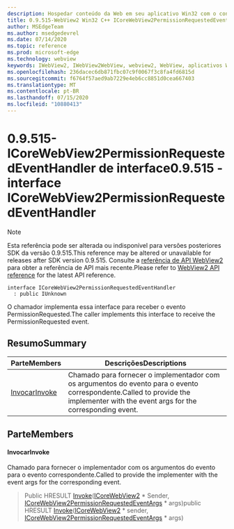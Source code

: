 ```yaml
---
description: Hospedar conteúdo da Web em seu aplicativo Win32 com o controle WebView2 do Microsoft Edge
title: 0.9.515-WebView2 Win32 C++ ICoreWebView2PermissionRequestedEventHandler
author: MSEdgeTeam
ms.author: msedgedevrel
ms.date: 07/14/2020
ms.topic: reference
ms.prod: microsoft-edge
ms.technology: webview
keywords: IWebView2, IWebView2WebView, webview2, WebView, aplicativos Win32, Win32, Edge, ICoreWebView2, ICoreWebView2Controller, controle do navegador, HTML Edge
ms.openlocfilehash: 236dacec6db871fbc07c9f0067f3c8fa4fd6815d
ms.sourcegitcommit: f6764f57aed9ab7229e4eb6cc8851d0cea667403
ms.translationtype: MT
ms.contentlocale: pt-BR
ms.lasthandoff: 07/15/2020
ms.locfileid: "10880413"
---
```

# <span data-ttu-id="2aa27-104">0.9.515-ICoreWebView2PermissionRequestedEventHandler de interface</span><span class="sxs-lookup"><span data-stu-id="2aa27-104">0.9.515 - interface ICoreWebView2PermissionRequestedEventHandler</span></span> 

> [!NOTE]
> <span data-ttu-id="2aa27-105">Esta referência pode ser alterada ou indisponível para versões posteriores SDK da versão 0.9.515.</span><span class="sxs-lookup"><span data-stu-id="2aa27-105">This reference may be altered or unavailable for releases after SDK version 0.9.515.</span></span> <span data-ttu-id="2aa27-106">Consulte a [referência de API WebView2](../../../webview2-api-reference.md) para obter a referência de API mais recente.</span><span class="sxs-lookup"><span data-stu-id="2aa27-106">Please refer to [WebView2 API reference](../../../webview2-api-reference.md) for the latest API reference.</span></span>

```
interface ICoreWebView2PermissionRequestedEventHandler
  : public IUnknown
```

<span data-ttu-id="2aa27-107">O chamador implementa essa interface para receber o evento PermissionRequested.</span><span class="sxs-lookup"><span data-stu-id="2aa27-107">The caller implements this interface to receive the PermissionRequested event.</span></span>

## <span data-ttu-id="2aa27-108">Resumo</span><span class="sxs-lookup"><span data-stu-id="2aa27-108">Summary</span></span>

 <span data-ttu-id="2aa27-109">Parte</span><span class="sxs-lookup"><span data-stu-id="2aa27-109">Members</span></span>                        | <span data-ttu-id="2aa27-110">Descrições</span><span class="sxs-lookup"><span data-stu-id="2aa27-110">Descriptions</span></span>
--------------------------------|---------------------------------------------
[<span data-ttu-id="2aa27-111">Invocar</span><span class="sxs-lookup"><span data-stu-id="2aa27-111">Invoke</span></span>](#invoke) | <span data-ttu-id="2aa27-112">Chamado para fornecer o implementador com os argumentos do evento para o evento correspondente.</span><span class="sxs-lookup"><span data-stu-id="2aa27-112">Called to provide the implementer with the event args for the corresponding event.</span></span>

## <span data-ttu-id="2aa27-113">Parte</span><span class="sxs-lookup"><span data-stu-id="2aa27-113">Members</span></span>

#### <span data-ttu-id="2aa27-114">Invocar</span><span class="sxs-lookup"><span data-stu-id="2aa27-114">Invoke</span></span> 

<span data-ttu-id="2aa27-115">Chamado para fornecer o implementador com os argumentos do evento para o evento correspondente.</span><span class="sxs-lookup"><span data-stu-id="2aa27-115">Called to provide the implementer with the event args for the corresponding event.</span></span>

> <span data-ttu-id="2aa27-116">Public HRESULT [Invoke](#invoke)([ICoreWebView2](icorewebview2.md) \* Sender, [ICoreWebView2PermissionRequestedEventArgs](icorewebview2permissionrequestedeventargs.md) \* args)</span><span class="sxs-lookup"><span data-stu-id="2aa27-116">public HRESULT [Invoke](#invoke)([ICoreWebView2](icorewebview2.md) \* sender, [ICoreWebView2PermissionRequestedEventArgs](icorewebview2permissionrequestedeventargs.md) \* args)</span></span>

